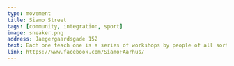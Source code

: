 ```yaml
---
type: movement
title: Siamo Street
tags: [community, integration, sport]
image: sneaker.png
address: Jaegergaardsgade 152
text: Each one teach one is a series of workshops by people of all sorts of skills. Hold in Frontloberne. Check website for the upcoming events.
link: https://www.facebook.com/SiamoFAarhus/
---
```

